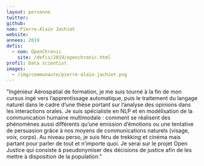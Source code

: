 ```yaml
---
layout: personne
twitter: 
github: 
nom: Pierre-Alain Jachiet
website:
annees: 2019
defis: 
  - nom: OpenChronic
    site: /defis/2019/openchronic.html
profil: Data scientist
images:
  - /img/communaute/pierre-alain-jachiet.png
---
```


"Ingénieur Aérospatial de formation, je me suis tourné à la fin de mon cursus ingé vers l’apprentissage automatique, puis le traitement du langage naturel dans le cadre d’une thèse portant sur l’analyse des opinions dans les interactions orales. Je suis spécialiste en NLP et en modélisation de la communication humaine multimodale : comment se réalisent des phénomènes aussi différents qu’une emission d’émotions ou une tentative de persuasion grâce à nos moyens de communications naturels (visage, voix, corps). Au niveau perso, je suis féru de trekking et cinéma mais partant pour parler de tout et n’importe quoi. Je serai sur le projet Open Justice qui consiste à pseudonymiser des décisions de justice afin de les mettre à disposition de la population."
